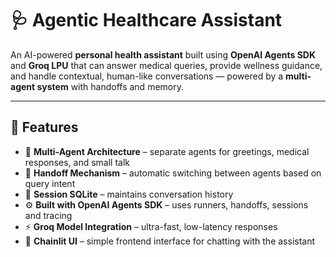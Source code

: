 # 🩺 Agentic Healthcare Assistant

An AI-powered **personal health assistant** built using **OpenAI Agents SDK** and **Groq LPU** that can answer medical queries, provide wellness guidance, and handle contextual, human-like conversations — powered by a **multi-agent system** with handoffs and memory.

---

## 🚀 Features

- 🤖 **Multi-Agent Architecture** – separate agents for greetings, medical responses, and small talk  
- 🔁 **Handoff Mechanism** – automatic switching between agents based on query intent  
- 🧩 **Session SQLite** – maintains conversation history 
- ⚙️ **Built with OpenAI Agents SDK** – uses runners, handoffs, sessions and tracing  
- ⚡ **Groq Model Integration** – ultra-fast, low-latency responses    
- 💬 **Chainlit UI** – simple frontend interface for chatting with the assistant  

